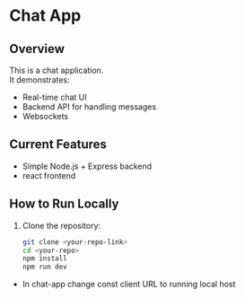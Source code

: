 # Chat App

## Overview
This is a chat application.  
It demonstrates:
- Real-time chat UI
- Backend API for handling messages
- Websockets


## Current Features

- Simple Node.js + Express backend
- react frontend

## How to Run Locally
1. Clone the repository:
   ```bash
   git clone <your-repo-link>
   cd <your-repo>
   npm install
   npm run dev
   
- In chat-app change const client URL to running local host
